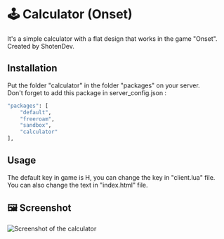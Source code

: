 # :joystick: Calculator (Onset)

It's a simple calculator with a flat design that works in the game "Onset".  
Created by ShotenDev.

## Installation

Put the folder "calculator" in the folder "packages" on your server.  
Don't forget to add this package in server_config.json :

```bash
"packages": [
    "default",
    "freeroam",
    "sandbox",
    "calculator"
],
```

## Usage

The default key in game is H, you can change the key in "client.lua" file.  
You can also change the text in "index.html" file.

## :framed_picture: Screenshot
![Screenshot of the calculator](https://zupimages.net/up/19/51/5j5v.png)
